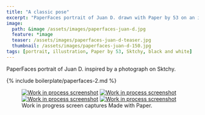 ```yaml
---
title: "A classic pose"
excerpt: "PaperFaces portrait of Juan D. drawn with Paper by 53 on an iPad."
image: 
  path: &image /assets/images/paperfaces-juan-d.jpg 
  feature: *image
  teaser: /assets/images/paperfaces-juan-d-teaser.jpg
  thumbnail: /assets/images/paperfaces-juan-d-150.jpg
tags: [portrait, illustration, Paper by 53, Sktchy, black and white]
---
```


PaperFaces portrait of Juan D. inspired by a photograph on Sktchy.

{% include boilerplate/paperfaces-2.md %}

<figure class="third">
  <a href="{{ site.url }}/assets/images/paperfaces-juan-d-process-1-lg.jpg"><img src="{{ site.url }}/assets/images/paperfaces-juan-d-process-1-600.jpg" alt="Work in process screenshot"></a>
  <a href="{{ site.url }}/assets/images/paperfaces-juan-d-process-2-lg.jpg"><img src="{{ site.url }}/assets/images/paperfaces-juan-d-process-2-600.jpg" alt="Work in process screenshot"></a>
  <a href="{{ site.url }}/assets/images/paperfaces-juan-d-process-3-lg.jpg"><img src="{{ site.url }}/assets/images/paperfaces-juan-d-process-3-600.jpg" alt="Work in process screenshot"></a>
  <a href="{{ site.url }}/assets/images/paperfaces-juan-d-process-4-lg.jpg"><img src="{{ site.url }}/assets/images/paperfaces-juan-d-process-4-600.jpg" alt="Work in process screenshot"></a>
  <figcaption>Work in progress screen captures Made with Paper.</figcaption>
</figure>
